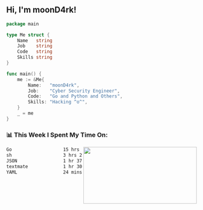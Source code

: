 <h2> Hi, I'm moonD4rk!</h2>

```go
package main

type Me struct {
	Name   string
	Job    string
	Code   string
	Skills string
}

func main() {
	me := &Me{
		Name:   "moonD4rk",
		Job:    "Cyber Security Engineer",
		Code:   "Go and Python and Others",
		Skills: "Hacking ^o^",
	}
	_ = me
}
```

<h3>📊 This Week I Spent My Time On:</h3>
<img align='right' src="https://github-readme-stats.vercel.app/api?username=moond4rk&show_icons=true&theme=radical", width="300" height="150">

<!--START_SECTION:waka-->

```txt
Go                   15 hrs 56 mins  █████████████████░░░░░░░░   68.36 %
sh                   3 hrs 2 mins    ███▒░░░░░░░░░░░░░░░░░░░░░   13.06 %
JSON                 1 hr 37 mins    █▓░░░░░░░░░░░░░░░░░░░░░░░   06.97 %
textmate             1 hr 30 mins    █▓░░░░░░░░░░░░░░░░░░░░░░░   06.45 %
YAML                 24 mins         ▒░░░░░░░░░░░░░░░░░░░░░░░░   01.72 %
```

<!--END_SECTION:waka-->

